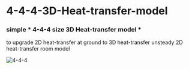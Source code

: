 # 4-4-4-3D-Heat-transfer-model

### simple * 4-4-4 size 3D Heat-transfer model * 
to upgrade 2D heat-transfer at ground to 3D heat-transfer
unsteady 2D heat-transfer room model

![4-4-4](https://user-images.githubusercontent.com/82522118/117492126-21b9ea00-afac-11eb-90e3-545500d3b990.jpg)

